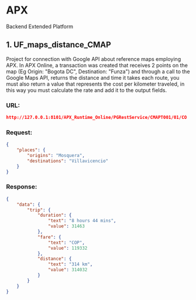 # APX
Backend Extended Platform

## 1. UF_maps_distance_CMAP
Project for connection with Google API about reference maps employing APX.
In APX Online, a transaction was created that receives 2 points on the map (Eg Origin: "Bogota DC", Destination: "Funza") and through a call to the Google Maps API, returns the distance and time it takes each route, you must also return a value that represents the cost per kilometer traveled, in this way you must calculate the rate and add it to the output fields.

### URL:

``` json
http://127.0.0.1:8101/APX_Runtime_Online/PGRestService/CMAPT001/01/CO
```

### Request:

``` json
{
	"places": {
		"origins": "Mosquera",
		"destinations": "Villavicencio"
	}
}
```

### Response:

``` json
{
    "data": {
        "trip": {
            "duration": {
                "text": "8 hours 44 mins",
                "value": 31463
            },
            "fare": {
                "text": "COP",
                "value": 119332
            },
            "distance": {
                "text": "314 km",
                "value": 314032
            }
        }
    }
}
```
